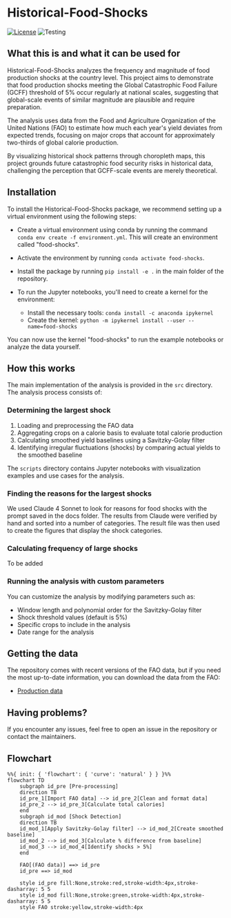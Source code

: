 # Historical-Food-Shocks

[![License](https://img.shields.io/badge/License-Apache_2.0-blue.svg)](https://opensource.org/licenses/Apache-2.0) ![Testing](https://github.com/allfed/Historical-Food-Shocks/actions/workflows/testing.yml/badge.svg)

## What this is and what it can be used for

Historical-Food-Shocks analyzes the frequency and magnitude of food production shocks at the country level. This project aims to demonstrate that food production shocks meeting the Global Catastrophic Food Failure (GCFF) threshold of 5% occur regularly at national scales, suggesting that global-scale events of similar magnitude are plausible and require preparation.

The analysis uses data from the Food and Agriculture Organization of the United Nations (FAO) to estimate how much each year's yield deviates from expected trends, focusing on major crops that account for approximately two-thirds of global calorie production.

By visualizing historical shock patterns through choropleth maps, this project grounds future catastrophic food security risks in historical data, challenging the perception that GCFF-scale events are merely theoretical.

## Installation

To install the Historical-Food-Shocks package, we recommend setting up a virtual environment using the following steps:

* Create a virtual environment using conda by running the command `conda env create -f environment.yml`. This will create an environment called "food-shocks".

* Activate the environment by running `conda activate food-shocks`.

* Install the package by running `pip install -e .` in the main folder of the repository.

* To run the Jupyter notebooks, you'll need to create a kernel for the environment:
  - Install the necessary tools: `conda install -c anaconda ipykernel`
  - Create the kernel: `python -m ipykernel install --user --name=food-shocks`

You can now use the kernel "food-shocks" to run the example notebooks or analyze the data yourself.

## How this works
The main implementation of the analysis is provided in the `src` directory. The analysis process consists of:

### Determining the largest shock

1. Loading and preprocessing the FAO data
2. Aggregating crops on a calorie basis to evaluate total calorie production
3. Calculating smoothed yield baselines using a Savitzky-Golay filter
4. Identifying irregular fluctuations (shocks) by comparing actual yields to the smoothed baseline

The `scripts` directory contains Jupyter notebooks with visualization examples and use cases for the analysis.
### Finding the reasons for the largest shocks

We used Claude 4 Sonnet to look for reasons for food shocks with the prompt saved in the docs folder. The results from Claude were verified by hand and sorted into a number of categories. The result file was then used to create the figures that display the shock categories. 

### Calculating frequency of large shocks
To be added

### Running the analysis with custom parameters

You can customize the analysis by modifying parameters such as:

- Window length and polynomial order for the Savitzky-Golay filter
- Shock threshold values (default is 5%)
- Specific crops to include in the analysis
- Date range for the analysis

## Getting the data

The repository comes with recent versions of the FAO data, but if you need the most up-to-date information, you can download the data from the FAO:
- [Production data](http://www.fao.org/faostat/en/#data/QC)

## Having problems?

If you encounter any issues, feel free to open an issue in the repository or contact the maintainers.

## Flowchart

```mermaid
%%{ init: { 'flowchart': { 'curve': 'natural' } } }%%
flowchart TD
    subgraph id_pre [Pre-processing]
    direction TB
    id_pre_1[Import FAO data] --> id_pre_2[Clean and format data]
    id_pre_2 --> id_pre_3[Calculate total calories]
    end
    subgraph id_mod [Shock Detection]
    direction TB
    id_mod_1[Apply Savitzky-Golay filter] --> id_mod_2[Create smoothed baseline]
    id_mod_2 --> id_mod_3[Calculate % difference from baseline]
    id_mod_3 --> id_mod_4[Identify shocks > 5%]
    end
    
    FAO[(FAO data)] ==> id_pre
    id_pre ==> id_mod

    style id_pre fill:None,stroke:red,stroke-width:4px,stroke-dasharray: 5 5
    style id_mod fill:None,stroke:green,stroke-width:4px,stroke-dasharray: 5 5
    style FAO stroke:yellow,stroke-width:4px
```

